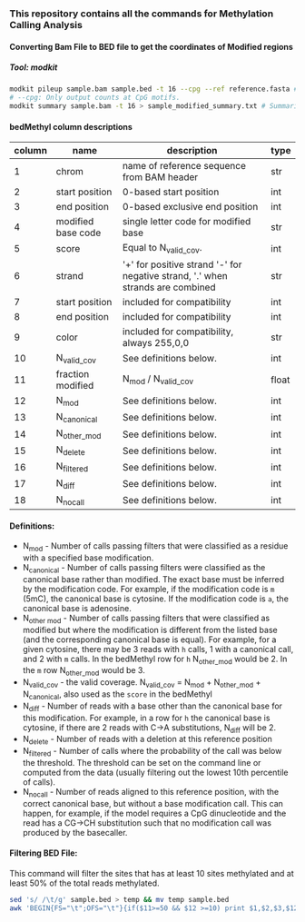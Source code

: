 ### This repository contains all the commands for Methylation Calling Analysis
#### Converting Bam File to BED file to get the coordinates of Modified regions
##### Tool: modkit
```bash
modkit pileup sample.bam sample.bed -t 16 --cpg --ref reference.fasta # Tabulates base modification calls across genomic positions.
# --cpg: Only output counts at CpG motifs.
modkit summary sample.bam -t 16 > sample_modified_summary.txt # Summarize the mod tags present in a bam and get basic statistics.
```
#### bedMethyl column descriptions

| column | name                  | description                                                                    | type  |
|--------|-----------------------|--------------------------------------------------------------------------------|-------|
| 1      | chrom                 | name of reference sequence from BAM header                                     | str   |
| 2      | start position        | 0-based start position                                                         | int   |
| 3      | end position          | 0-based exclusive end position                                                 | int   |
| 4      | modified base code    | single letter code for modified base                                           | str   |
| 5      | score                 | Equal to N<sub>valid_cov</sub>.                                                | int   |
| 6      | strand                | '+' for positive strand '-' for negative strand, '.' when strands are combined | str   |
| 7      | start position        | included for compatibility                                                     | int   |
| 8      | end position          | included for compatibility                                                     | int   |
| 9      | color                 | included for compatibility, always 255,0,0                                     | str   |
| 10     | N<sub>valid_cov</sub> | See definitions below.                                                         | int   |
| 11     | fraction modified     | N<sub>mod</sub> / N<sub>valid_cov</sub>                                        | float |
| 12     | N<sub>mod</sub>       | See definitions below.                                                         | int   |
| 13     | N<sub>canonical</sub> | See definitions below.                                                         | int   |
| 14     | N<sub>other_mod</sub> | See definitions below.                                                         | int   |
| 15     | N<sub>delete</sub>    | See definitions below.                                                         | int   |
| 16     | N<sub>filtered</sub>  | See definitions below.                                                         | int   |
| 17     | N<sub>diff</sub>      | See definitions below.                                                         | int   |
| 18     | N<sub>nocall</sub>    | See definitions below.                                                         | int   |

#### Definitions:

* N<sub>mod</sub> - Number of calls passing filters that were classified as a residue with a specified base modification.
* N<sub>canonical</sub> - Number of calls passing filters were classified as the canonical base rather than modified. The
exact base must be inferred by the modification code. For example, if the modification code is `m` (5mC), the canonical base is cytosine. If the modification code is `a`, the canonical base is adenosine.
* N<sub>other mod</sub> - Number of calls passing filters that were classified as modified but where the modification is different from the listed base (and the corresponding canonical base is equal). For example, for a given cytosine, there may be 3 reads with
`h` calls, 1 with a canonical call, and 2 with `m` calls. In the bedMethyl row for `h` N<sub>other_mod</sub> would be 2. In the
`m` row N<sub>other_mod</sub> would be 3.
* N<sub>valid_cov</sub> - the valid coverage. N<sub>valid_cov</sub> = N<sub>mod</sub> + N<sub>other_mod</sub> + N<sub>canonical</sub>, also used as the `score` in the bedMethyl
* N<sub>diff</sub> - Number of reads with a base other than the canonical base for this modification. For example, in a row
for `h` the canonical base is cytosine, if there are 2 reads with C->A substitutions, N<sub>diff</sub> will be 2.
* N<sub>delete</sub> - Number of reads with a deletion at this reference position
* N<sub>filtered</sub> - Number of calls where the probability of the call was below the threshold. The threshold can be
set on the command line or computed from the data (usually filtering out the lowest 10th percentile of calls).
* N<sub>nocall</sub> - Number of reads aligned to this reference position, with the correct canonical base, but without a base
modification call. This can happen, for example, if the model requires a CpG dinucleotide and the read has a
CG->CH substitution such that no modification call was produced by the basecaller.

#### Filtering BED File:
This command will filter the sites that has at least 10 sites methylated and at least 50% of the total reads methylated.
```bash
sed 's/ /\t/g' sample.bed > temp && mv temp sample.bed
awk 'BEGIN{FS="\t";OFS="\t"}{if($11>=50 && $12 >=10) print $1,$2,$3,$12,$10,$6,$11}' sample.bed | sortBed > sample_filtered.bed
```
